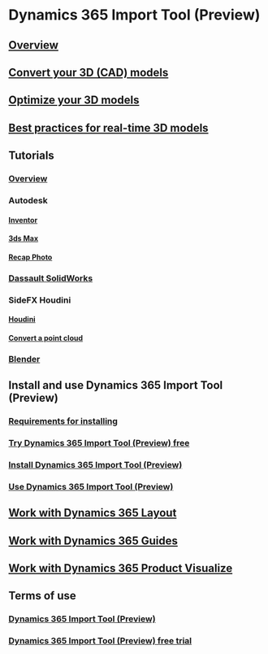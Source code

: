 # Dynamics 365 Import Tool (Preview)
## [Overview](index.md)
## [Convert your 3D (CAD) models](convert-models.md)
## [Optimize your 3D models](optimize-models.md)
## [Best practices for real-time 3D models](best-practices.md)
## Tutorials
### [Overview](tutorials-overview.md)
### Autodesk
#### [Inventor](inventor.md)
#### [3ds Max](3ds-max.md)
#### [Recap Photo](autodesk-recap-photo.md) 
### [Dassault SolidWorks](solidworks.md)
### SideFX Houdini
#### [Houdini](houdini.md)
#### [Convert a point cloud](houdini-point-cloud.md)
### [Blender](blender.md)
## Install and use Dynamics 365 Import Tool (Preview)
### [Requirements for installing](requirements.md)
### [Try Dynamics 365 Import Tool (Preview) free](try-import-tool-free.md)
### [Install Dynamics 365 Import Tool (Preview)](install.md)
### [Use Dynamics 365 Import Tool (Preview)](import-tool.md)
## [Work with Dynamics 365 Layout](layout.md)
## [Work with Dynamics 365 Guides](guides.md)
## [Work with Dynamics 365 Product Visualize](product-visualize.md)
## Terms of use
### [Dynamics 365 Import Tool (Preview)](../legal/import-tool-license-terms.md)
### [Dynamics 365 Import Tool (Preview) free trial](../legal/import-tool-free-trial.md)
